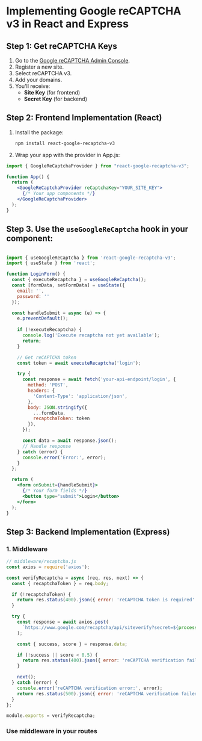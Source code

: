 # Implementing Google reCAPTCHA v3 in React and Express

## Step 1: Get reCAPTCHA Keys

1. Go to the [Google reCAPTCHA Admin Console](https://www.google.com/recaptcha/admin).
2. Register a new site.
3. Select reCAPTCHA v3.
4. Add your domains.
5. You'll receive:
   - **Site Key** (for frontend)
   - **Secret Key** (for backend)

## Step 2: Frontend Implementation (React)

1. Install the package:

   ```bash
   npm install react-google-recaptcha-v3
   ```

2. Wrap your app with the provider in App.js:

```jsx
import { GoogleReCaptchaProvider } from "react-google-recaptcha-v3";

function App() {
  return (
    <GoogleReCaptchaProvider reCaptchaKey="YOUR_SITE_KEY">
      {/* Your app components */}
    </GoogleReCaptchaProvider>
  );
}
```

## Step 3. Use the `useGoogleReCaptcha` hook in your component:

```jsx

import { useGoogleReCaptcha } from 'react-google-recaptcha-v3';
import { useState } from 'react';

function LoginForm() {
  const { executeRecaptcha } = useGoogleReCaptcha();
  const [formData, setFormData] = useState({
    email: '',
    password: ''
  });

  const handleSubmit = async (e) => {
    e.preventDefault();
    
    if (!executeRecaptcha) {
      console.log('Execute recaptcha not yet available');
      return;
    }

    // Get reCAPTCHA token
    const token = await executeRecaptcha('login');

    try {
      const response = await fetch('your-api-endpoint/login', {
        method: 'POST',
        headers: {
          'Content-Type': 'application/json',
        },
        body: JSON.stringify({
          ...formData,
          recaptchaToken: token
        }),
      });

      const data = await response.json();
      // Handle response
    } catch (error) {
      console.error('Error:', error);
    }
  };

  return (
    <form onSubmit={handleSubmit}>
      {/* Your form fields */}
      <button type="submit">Login</button>
    </form>
  );
}


```


## Step 3: Backend Implementation (Express)
### 1. Middleware

```js
// middleware/recaptcha.js
const axios = require('axios');

const verifyRecaptcha = async (req, res, next) => {
  const { recaptchaToken } = req.body;

  if (!recaptchaToken) {
    return res.status(400).json({ error: 'reCAPTCHA token is required' });
  }

  try {
    const response = await axios.post(
      `https://www.google.com/recaptcha/api/siteverify?secret=${process.env.RECAPTCHA_SECRET_KEY}&response=${recaptchaToken}`
    );

    const { success, score } = response.data;

    if (!success || score < 0.5) {
      return res.status(400).json({ error: 'reCAPTCHA verification failed' });
    }

    next();
  } catch (error) {
    console.error('reCAPTCHA verification error:', error);
    return res.status(500).json({ error: 'reCAPTCHA verification failed' });
  }
};

module.exports = verifyRecaptcha;
```

### Use middleware in your routes